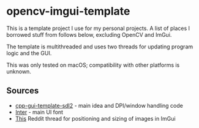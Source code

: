 # opencv-imgui-template

This is a template project I use for my personal projects. A list of places I borrowed stuff from follows below, excluding OpenCV and ImGui.

The template is multithreaded and uses two threads for updating program logic and the GUI.

This was only tested on macOS; compatibility with other platforms is unknown.

## Sources
* [cpp-gui-template-sdl2](https://github.com/MartinHelmut/cpp-gui-template-sdl2) - main idea and DPI/window handling code
* [Inter](https://fonts.google.com/specimen/Inter) - main UI font
* [This](https://www.reddit.com/r/opengl/comments/114lxvr/imgui_viewport_texture_not_fitting_scaling_to/) Reddit thread for positioning and sizing of images in ImGui